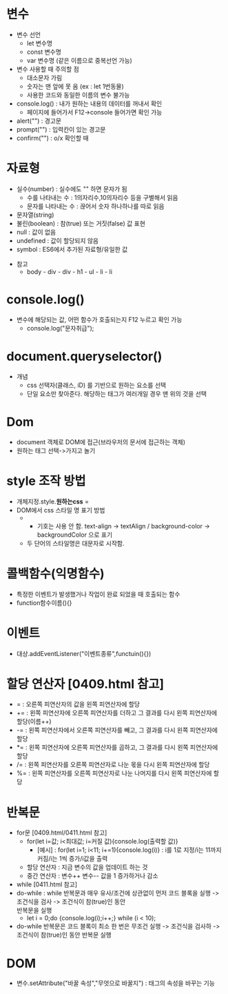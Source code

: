 # 변수

- 변수 선언
  - let 변수명
  - const 변수명
  - var 변수명 (같은 이름으로 중복선언 가능)
- 변수 사용할 때 주의할 점
  - 대소문자 가림
  - 숫자는 맨 앞에 못 옴 (ex : let 1번동물)
  - 사용한 코드와 동일한 이름의 변수 불가능
- console.log() : 내가 원하는 내용의 데이터를 꺼내서 확인
  - 페이지에 들어가서 F12->console 들어가면 확인 가능
- alert("") : 경고문
- prompt("") : 입력칸이 있는 경고문
- confirm("") : o/x 확인할 때

# 자료형

- 실수(number) : 실수에도 "" 하면 문자가 됨
  - 수를 나타내는 수 : 1의자리수,10의자리수 등을 구별해서 읽음
  - 문자를 나타내는 수 : 끊어서 숫자 하나하나를 따로 읽음
- 문자열(string)
- 불린(boolean) : 참(true) 또는 거짓(false) 값 표현
- null : 값이 없음
- undefined : 값이 할당되지 않음
- symbol : ES6에서 추가된 자료형/유일한 값

* 참고
  - body - div - div - h1 - ul - li - li

# console.log()

- 변수에 해당되는 값, 어떤 함수가 호출되는지 F12 누르고 확인 가능
  - console.log("문자취급");

# document.queryselector()

- 개념
  - css 선택자(클래스, iD) 를 기반으로 원하는 요소를 선택
  - 단일 요소만 찾아준다. 해당하는 태그가 여러개일 경우 맨 위의 것을 선택

# Dom

- document 객체로 DOM에 접근(브라우저의 문서에 접근하는 객체)
- 원하는 태그 선택->가지고 놀기

# style 조작 방법

- 개체지정.style.**원하는css** =
- DOM에서 css 스타일 명 표기 방법
    - - 기호는 사용 안 함. 
    text-align → textAlign /  background-color → backgroundColor 으로 표기
    - 두 단어의 스타일명은 대문자로 시작함.

# 콜백함수(익명함수)

- 특정한 이벤트가 발생했거나 작업이 완료 되었을 때 호출되는 함수
- function함수이름(){}

# 이벤트

- 대상.addEventListener("이벤트종류",functuin(){})

# 할당 연산자 [0409.html 참고]

- = : 오른쪽 피연산자의 값을 왼쪽 피연산자에 할당
- += : 왼쪽 피연산자에 오른쪽 피연산자를 더하고 그 결과를 다시 왼쪽 피연산자에 할당(이름++)
- -= : 왼쪽 피연산자에서 오른쪽 피연산자를 빼고, 그 결과를 다시 왼쪽 피연산자에 할당
- *= : 왼쪽 피연산자에 오른쪽 피연산자를 곱하고, 그 결과를 다시 왼쪽 피연산자에 할당
- /= : 왼쪽 피연산자를 오른쪽 피연산자로 나눈 몫을 다시 왼쪽 피연산자에 할당
- %= : 왼쪽 피연산자를 오른쪽 피연산자로 나눈 나머지를 다시 왼쪽 피연산자에 할당

# 반복문

- for문 [0409.html/0411.html 참고]
  - for(let i=값; i<최대값; i=커질 값){console.log(출력할 값)}
    - [예시] : for(let i=1; i<11; i+=1){console.log(i)} : i를 1로 지정/i는 11까지 커짐/i는 1씩 증가/i값을 출력
  - 할당 연산자 : 지금 변수의 값을 업데이트 하는 것
  - 중간 연산자 : 변수++ 변수-- 값을 1 증가하거나 감소
- while [0411.html 참고]
- do-while : while 반복문과 매우 유사/조건에 상관없이 먼저 코드 블록을 실행 -> 조건식을 검사 -> 조건식이 참(true)인 동안  
  반복문을 실행
  - let i = 0;do {console.log(i);i++;} while (i < 10);
- do-while 반복문은 코드 블록이 최소 한 번은 무조건 실행 ->  조건식을 검사하 -> 조건식이 참(true)인 동안 반복문 실행

# DOM

- 변수.setAttribute("바꿀 속성","무엇으로 바꿀지") : 태그의 속성을 바꾸는 기능 

# 